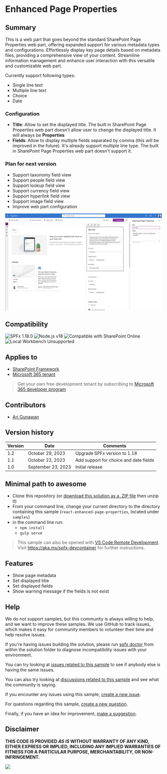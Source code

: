 # Enhanced Page Properties

## Summary

This is a web part that goes beyond the standard SharePoint Page Properties web part, offering expanded support for various metadata types and configurations. Effortlessly display key page details based on metadata files, providing a comprehensive view of your content. Streamline information management and enhance user interaction with this versatile and customizable web part.

Currently support following types:

- Single line text
- Multiple line text
- Choice
- Date

### Configuration

- **Title**: Allow to set the displayed title. The built in SharePoint Page Properties web part doesn't allow user to change the displayed title. It will always be **Properties**
- **Fields**: Allow to display multiple fields separated by comma (this will be improved in the future). It's already support multiple line type. The built in SharePoint Page Properties web part doesn't support it.

### Plan for next version

- Support taxonomy field view
- Support people field view
- Support lookup field view
- Support currency field view
- Support hyperlink field view
- Support image field view
- Improve web part configuration

![Web part](assets/app.png)

## Compatibility

![SPFx 1.18.0](https://img.shields.io/badge/SPFx-1.18.0-green.svg)
![Node.js v18](https://img.shields.io/badge/Node.js-v18-green.svg)
![Compatible with SharePoint Online](https://img.shields.io/badge/SharePoint%20Online-Compatible-green.svg)
![Local Workbench Unsupported](https://img.shields.io/badge/Local%20Workbench-Unsupported-red.svg "Local workbench is no longer available as of SPFx 1.13 and above")

## Applies to

- [SharePoint Framework](https://docs.microsoft.com/sharepoint/dev/spfx/sharepoint-framework-overview)
- [Microsoft 365 tenant](https://docs.microsoft.com/sharepoint/dev/spfx/set-up-your-development-environment)

> Get your own free development tenant by subscribing to [Microsoft 365 developer program](https://aka.ms/m365devprogram)

## Contributors

- [Ari Gunawan](https://github.com/AriGunawan)

## Version history

Version|Date|Comments
-------|----|--------
1.2|October 29, 2023|Upgrade SPFx version to 1.18
1.1|October 23, 2023|Add support for choice and date fields
1.0|September 23, 2023|Initial release

## Minimal path to awesome

- Clone this repository (or [download this solution as a .ZIP file](https://pnp.github.io/download-partial/?url=https://github.com/pnp/sp-dev-fx-webparts/tree/main/samples/react-enhanced-page-properties) then unzip it)
- From your command line, change your current directory to the directory containing this sample (`react-enhanced-page-properties`, located under `samples`)
- in the command line run:
  - `npm install`
  - `gulp serve`

> This sample can also be opened with [VS Code Remote Development](https://code.visualstudio.com/docs/remote/remote-overview). Visit <https://aka.ms/spfx-devcontainer> for further instructions.

## Features

- Show page metadata
- Set displayed title
- Set displayed fields
- Show warning message if the fields is not exist

## Help

We do not support samples, but this community is always willing to help, and we want to improve these samples. We use GitHub to track issues, which makes it easy for  community members to volunteer their time and help resolve issues.

If you're having issues building the solution, please run [spfx doctor](https://pnp.github.io/cli-microsoft365/cmd/spfx/spfx-doctor/) from within the solution folder to diagnose incompatibility issues with your environment.

You can try looking at [issues related to this sample](https://github.com/pnp/sp-dev-fx-webparts/issues?q=label%3A%22sample%3A%20react-enhanced-page-properties%22) to see if anybody else is having the same issues.

You can also try looking at [discussions related to this sample](https://github.com/pnp/sp-dev-fx-webparts/discussions?discussions_q=react-enhanced-page-properties) and see what the community is saying.

If you encounter any issues using this sample, [create a new issue](https://github.com/pnp/sp-dev-fx-webparts/issues/new?assignees=&labels=Needs%3A+Triage+%3Amag%3A%2Ctype%3Abug-suspected%2Csample%3A%20react-enhanced-page-properties&template=bug-report.yml&sample=react-enhanced-page-properties&authors=@AriGunawan&title=react-enhanced-page-properties%20-%20).

For questions regarding this sample, [create a new question](https://github.com/pnp/sp-dev-fx-webparts/issues/new?assignees=&labels=Needs%3A+Triage+%3Amag%3A%2Ctype%3Aquestion%2Csample%3A%20react-enhanced-page-properties&template=question.yml&sample=react-enhanced-page-properties&authors=@AriGunawan&title=react-enhanced-page-properties%20-%20).

Finally, if you have an idea for improvement, [make a suggestion](https://github.com/pnp/sp-dev-fx-webparts/issues/new?assignees=&labels=Needs%3A+Triage+%3Amag%3A%2Ctype%3Aenhancement%2Csample%3A%20react-enhanced-page-properties&template=suggestion.yml&sample=react-enhanced-page-properties&authors=@AriGunawan&title=react-enhanced-page-properties%20-%20).

## Disclaimer

**THIS CODE IS PROVIDED *AS IS* WITHOUT WARRANTY OF ANY KIND, EITHER EXPRESS OR IMPLIED, INCLUDING ANY IMPLIED WARRANTIES OF FITNESS FOR A PARTICULAR PURPOSE, MERCHANTABILITY, OR NON-INFRINGEMENT.**

<img src="https://m365-visitor-stats.azurewebsites.net/sp-dev-fx-webparts/samples/react-enhanced-page-properties" />
